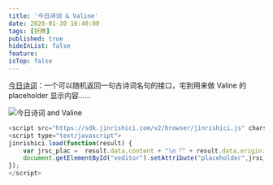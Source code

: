 ```yaml
---
title: '今日诗词 & Valine'
date: 2020-01-30 16:40:00
tags: [折腾]
published: true
hideInList: false
feature: 
isTop: false
---
```


[今日诗词](https://www.jinrishici.com/)：一个可以随机返回一句古诗词名句的接口，宅到用来做 Valine 的 placeholder 显示内容……

![今日诗词 and Valine](https://lmm.elizen.me/images/2020/01/jinrishici.png)

<!--more-->

```js
<script src="https://sdk.jinrishici.com/v2/browser/jinrishici.js" charset="utf-8"></script>
<script type="text/javascript">
jinrishici.load(function(result) {
	var jrsc_plac =  result.data.content + "\n「" + result.data.origin.title + "」" + result.data.origin.dynasty + " · " + result.data.origin.author
	document.getElementById("veditor").setAttribute("placeholder",jrsc_plac);
});
</script>
```
